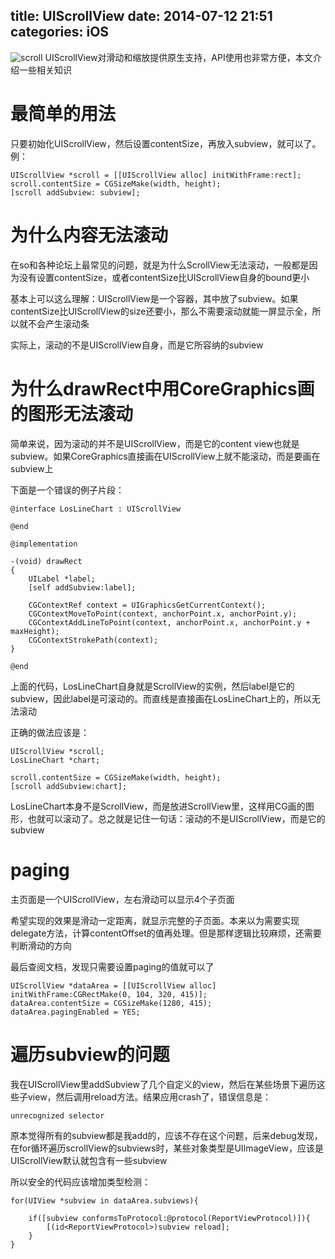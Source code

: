 title: UIScrollView
date: 2014-07-12 21:51
categories: iOS 
---
![scroll](http://pic.kyfxbl.com/a30.jpg)
UIScrollView对滑动和缩放提供原生支持，API使用也非常方便，本文介绍一些相关知识
<!--more-->

# 最简单的用法

只要初始化UIScrollView，然后设置contentSize，再放入subview，就可以了。例：

```
UIScrollView *scroll = [[UIScrollView alloc] initWithFrame:rect];
scroll.contentSize = CGSizeMake(width, height);
[scroll addSubview: subview];
```

# 为什么内容无法滚动

在so和各种论坛上最常见的问题，就是为什么ScrollView无法滚动，一般都是因为没有设置contentSize，或者contentSize比UIScrollView自身的bound更小

基本上可以这么理解：UIScrollView是一个容器，其中放了subview。如果contentSize比UIScrollView的size还要小，那么不需要滚动就能一屏显示全，所以就不会产生滚动条

实际上，滚动的不是UIScrollView自身，而是它所容纳的subview

# 为什么drawRect中用CoreGraphics画的图形无法滚动

简单来说，因为滚动的并不是UIScrollView，而是它的content view也就是subview。如果CoreGraphics直接画在UIScrollView上就不能滚动，而是要画在subview上

下面是一个错误的例子片段：

```
@interface LosLineChart : UIScrollView

@end

@implementation

-(void) drawRect
{
    UILabel *label;
    [self addSubview:label];

    CGContextRef context = UIGraphicsGetCurrentContext();
    CGContextMoveToPoint(context, anchorPoint.x, anchorPoint.y);
    CGContextAddLineToPoint(context, anchorPoint.x, anchorPoint.y + maxHeight);
    CGContextStrokePath(context);
}

@end
```

上面的代码，LosLineChart自身就是ScrollView的实例，然后label是它的subview，因此label是可滚动的。而直线是直接画在LosLineChart上的，所以无法滚动

正确的做法应该是：

```
UIScrollView *scroll;
LosLineChart *chart;

scroll.contentSize = CGSizeMake(width, height);
[scroll addSubview:chart]; 
```

LosLineChart本身不是ScrollView，而是放进ScrollView里，这样用CG画的图形，也就可以滚动了。总之就是记住一句话：滚动的不是UIScrollView，而是它的subview

# paging

主页面是一个UIScrollView，左右滑动可以显示4个子页面

希望实现的效果是滑动一定距离，就显示完整的子页面。本来以为需要实现delegate方法，计算contentOffset的值再处理。但是那样逻辑比较麻烦，还需要判断滑动的方向

最后查阅文档，发现只需要设置paging的值就可以了

```
UIScrollView *dataArea = [[UIScrollView alloc] initWithFrame:CGRectMake(0, 104, 320, 415)];
dataArea.contentSize = CGSizeMake(1280, 415);
dataArea.pagingEnabled = YES;
```

# 遍历subview的问题

我在UIScrollView里addSubview了几个自定义的view，然后在某些场景下遍历这些子view，然后调用reload方法。结果应用crash了，错误信息是：

```
unrecognized selector
```

原本觉得所有的subview都是我add的，应该不存在这个问题，后来debug发现，在for循环遍历scrollView的subviews时，某些对象类型是UIImageView，应该是UIScrollView默认就包含有一些subview

所以安全的代码应该增加类型检测：

```
for(UIView *subview in dataArea.subviews){

    if([subview conformsToProtocol:@protocol(ReportViewProtocol)]){
        [(id<ReportViewProtocol>)subview reload];
    }
}
```